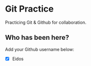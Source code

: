 # Git Practice

Practicing Git &amp; Github for collaboration.

## Who has been here?

Add your Github username below:

- [x] Eidos
